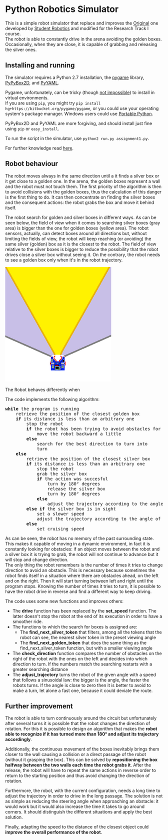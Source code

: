 # Python Robotics Simulator
This is a simple robot simulator that replace and improves the [Original](https://github.com/CarmineD8/python_simulator) one developed by [Student Robotics](https://studentrobotics.org/) and modified for the Research Track I course.  
The robot is able to constantly drive in the arena avoiding the golden boxes.
Occasionally, when they are close, it is capable of grabbing and releasing the silver ones.  

## Installing and running
The simulator requires a Python 2.7 installation, the [pygame](http://pygame.org/) library, [PyPyBox2D](https://pypi.python.org/pypi/pypybox2d/2.1-r331), and [PyYAML](https://pypi.python.org/pypi/PyYAML/).  

Pygame, unfortunately, can be tricky (though [not impossible](http://askubuntu.com/q/312767)) to install in virtual environments.  
If you are using `pip`, you might try `pip install hg+https://bitbucket.org/pygame/pygame`, or you could use your operating system's package manager. Windows users could use [Portable Python](http://portablepython.com/).  

PyPyBox2D and PyYAML are more forgiving, and should install just fine using `pip` or `easy_install`.  

To run the script in the simulator, use `python2 run.py assignment1.py`.  

For further knowledge read [here](https://github.com/CarmineD8/python_simulator/tree/master/robot-sim).

## Robot behaviour 
The robot moves always in the same direction until a it finds a silver box or it get close to a golden one. In the arena, the golden boxes represent a wall and the robot must not touch them.
The first priority of the algorithm is then to avoid collisions with the golden boxes, thus the calculation of this danger is the first thing to do. It can then concentrate on finding the silver boxes and the consequent actions: the robot grabs the box and move it behind itself. 

The robot search for golden and silver boxes in different ways. As can be seen below, the field of view when it comes to searching silver boxes (gray area) is bigger than the one for golden boxes (yellow area). 
The robot sensors, actually, can detect boxes around all directions but, without limiting the fields of view, the robot will keep reaching (or avoiding) the same silver (golden) box as it is the closest to the robot.
The field of view relative to the silver boxes is bigger to reduce the possibility that the robot drives close a silver box without seeing it. On the contrary, the robot needs to see a golden box only when it's in the robot trajectory.

![Robot_field_of_view](/robot-sim/sr/robot_view.png)  

The Robot behaves differently when 


The code implements the following algorithm:  
<pre>
<b>while</b> the program is running
	retrieve the position of the closest golden box   
	<b>if</b> its distance is less than an arbitrary one  
		stop the robot  
		<b>if</b> the robot has been trying to avoid obstacles for 10 timesteps/turns   
			move the robot backward a little   
		<b>else</b>  
			search for the best direction to turn into  
			turn  
	<b>else</b>  
 		retrieve the position of the closest silver box  
		<b>if</b> its distance is less than an arbitrary one  
			stop the robot  
			grab the silver box  
			<b>if</b> the action was succesful  
				turn by 180° degrees  
				release the silver box  
				turn by 180° degrees   
			<b>else</b>   
				adjust the trajectory according to the angle of the silver box with respect to the robot direction  
		<b>else</b> <b>if</b> the silver box is in sight  
			set a slower speed  
			adjust the trajectory according to the angle of the silver box with respect to the robot direction  
		<b>else</b>   
			set cruising speed
</pre>

As can be seen, the robot has no memory of the past surrounding state. This makes it capable of moving in a dynamic environment, in fact it is constantly looking for obstacles: if an object moves between the robot and a silver box it is trying to grab, the robot will not continue to advance but it will stop and change direction.  
The only thing the robot remembers is the number of times it tries to change direction to avoid an obstacle. This is necessary because sometimes the robot finds itself in a situation where there are obstacles ahead, on the left and on the right. Then it will start turning between left and right until the program stops. Knowing the number of times it tries to turn, it is possible to have the robot drive in reverse and find a different way to keep driving.  

The code uses some new functions and improves others:
 + The **drive** function has been replaced by the **set_speed** function. The latter doesn't stop the robot at the end of its execution in order 
 to have a smoother ride.  
 + The functions to which the search for boxes is assigned are:  
 	- The **find_next_silver_token** that filters, among all the tokens that the robot can see, the nearest silver token in the preset viewing angle  
 	- The **find_next_golden_token** that does the same thing as the find_next_silver_token function, but with a smaller viewing angle  
 + The **check_direction** function compares the number of obstacles on the right of the robot with the ones on the left and decides into which direction to turn. If the numbers match the searching restarts with a greater searching distance  
 + The **adjust_trajectory** turns the robot of the given angle with a speed that follows a sinusoidal law: the bigger is the angle, the faster the robots turns. If the angle is close to zero then it is better to avoid to make a turn, let alone a fast one, because it could deviate the route.
 


## Further improvement
The robot is able to turn continuously around the circuit but unfortunately after several turns it is possible that the robot changes the direction of rotation. For this it is possible to design an algorithm that makes the **robot able to recognize if it has turned more than 180° and adjust its trajectory accordingly**.

Additionally, the continuous movement of the boxes inevitably brings them closer to the wall causing a collision or a direct passage of the robot (without it grasping the box). This can be solved by **repositioning the box halfway between the two walls each time the robot grabs it**. After the release, the robot will have to repeat the same actions in reverse order to return to the starting position and thus avoid changing the direction of rotation.

Furthermore, the robot, with the current configuration, needs a long time to adjust the trajectory in order to drive in the long passage. The solution is not as simple as reducing the steering angle when approaching an obstacle: it would work but it would also increase the time it takes to go around corners. It should distinguish the different situations and apply the best solution.  

Finally, adapting the speed to the distance of the closest object could **improve the overall performance of the robot**.  



 
